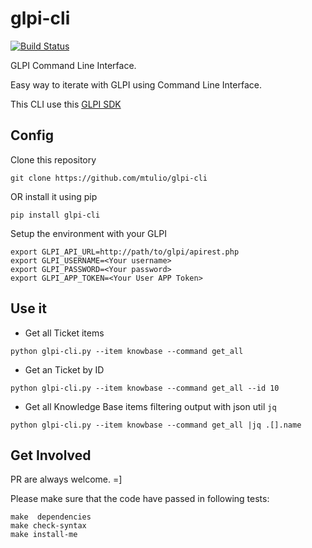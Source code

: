 # glpi-cli

[![Build Status](https://travis-ci.org/mtulio/glpi-cli.svg?branch=master)](https://travis-ci.org/mtulio/glpi-cli)

GLPI Command Line Interface.

Easy way to iterate with GLPI using Command Line Interface.

This CLI use this [GLPI SDK](https://github.com/truly-systems/glpi-sdk-python)

## Config

Clone this repository

`git clone https://github.com/mtulio/glpi-cli`

OR install it using pip

`pip install glpi-cli`

Setup the environment with your GLPI

```shell
export GLPI_API_URL=http://path/to/glpi/apirest.php
export GLPI_USERNAME=<Your username>
export GLPI_PASSWORD=<Your password>
export GLPI_APP_TOKEN=<Your User APP Token>
```

## Use it

* Get all Ticket items

```shell
python glpi-cli.py --item knowbase --command get_all
```

* Get an Ticket by ID

```shell
python glpi-cli.py --item knowbase --command get_all --id 10
```

* Get all Knowledge Base items filtering output with json util `jq`

```shell
python glpi-cli.py --item knowbase --command get_all |jq .[].name
```

## Get Involved

PR are always welcome. =]

Please make sure that the code have passed in following tests:

```shell
make  dependencies
make check-syntax
make install-me
```
